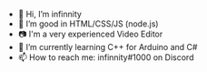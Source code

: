 - 👋 Hi, I’m infinnity
- 👀 I’m good in HTML/CSS/JS (node.js)
- 📷 I'm a very experienced Video Editor
- 🌱 I’m currently learning C++ for Arduino and C#
- 📫 How to reach me: infinnity#1000 on Discord

<!---
infinnity39/infinnity39 is a ✨ special ✨ repository because its `README.md` (this file) appears on your GitHub profile.
You can click the Preview link to take a look at your changes.
--->

